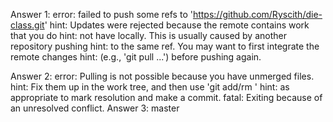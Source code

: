 Answer 1:
error: failed to push some refs to 'https://github.com/Ryscith/die-class.git' hint: Updates were rejected because the remote contains work that you do hint: not have locally. This is usually caused by another repository pushing hint: to the same ref. You may want to first integrate the remote changes hint: (e.g., 'git pull ...') before pushing again.

Answer 2:
error: Pulling is not possible because you have unmerged files. hint: Fix them up in the work tree, and then use 'git add/rm ' hint: as appropriate to mark resolution and make a commit. fatal: Exiting because of an unresolved conflict.
Answer 3:
master
